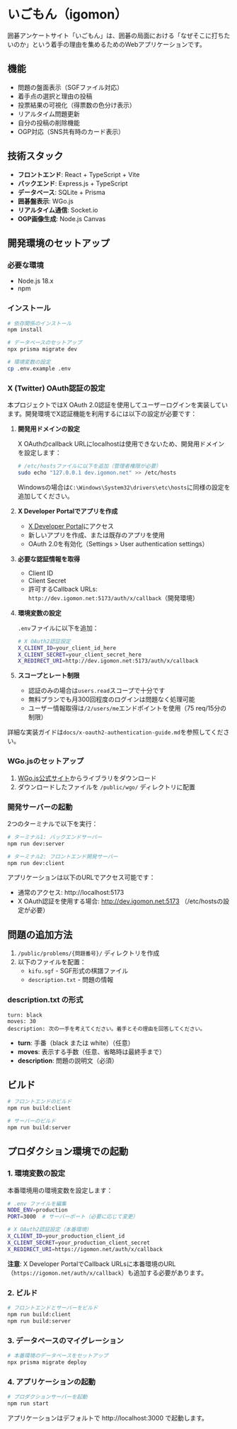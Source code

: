 # いごもん（igomon）

囲碁アンケートサイト「いごもん」は、囲碁の局面における「なぜそこに打ちたいのか」という着手の理由を集めるためのWebアプリケーションです。

## 機能

- 問題の盤面表示（SGFファイル対応）
- 着手点の選択と理由の投稿
- 投票結果の可視化（得票数の色分け表示）
- リアルタイム問題更新
- 自分の投稿の削除機能
- OGP対応（SNS共有時のカード表示）

## 技術スタック

- **フロントエンド**: React + TypeScript + Vite
- **バックエンド**: Express.js + TypeScript
- **データベース**: SQLite + Prisma
- **囲碁盤表示**: WGo.js
- **リアルタイム通信**: Socket.io
- **OGP画像生成**: Node.js Canvas

## 開発環境のセットアップ

### 必要な環境

- Node.js 18.x
- npm

### インストール

```bash
# 依存関係のインストール
npm install

# データベースのセットアップ
npx prisma migrate dev

# 環境変数の設定
cp .env.example .env
```

### X (Twitter) OAuth認証の設定

本プロジェクトではX OAuth 2.0認証を使用してユーザーログインを実装しています。開発環境でX認証機能を利用するには以下の設定が必要です：

1. **開発用ドメインの設定**
   
   X OAuthのcallback URLにlocalhostは使用できないため、開発用ドメインを設定します：
   
   ```bash
   # /etc/hostsファイルに以下を追加（管理者権限が必要）
   sudo echo "127.0.0.1 dev.igomon.net" >> /etc/hosts
   ```
   
   Windowsの場合は`C:\Windows\System32\drivers\etc\hosts`に同様の設定を追加してください。

2. **X Developer Portalでアプリを作成**
   - [X Developer Portal](https://developer.twitter.com/)にアクセス
   - 新しいアプリを作成、または既存のアプリを使用
   - OAuth 2.0を有効化（Settings > User authentication settings）

3. **必要な認証情報を取得**
   - Client ID
   - Client Secret
   - 許可するCallback URLs: `http://dev.igomon.net:5173/auth/x/callback`（開発環境）

4. **環境変数の設定**
   
   `.env`ファイルに以下を追加：
   ```bash
   # X OAuth2認証設定
   X_CLIENT_ID=your_client_id_here
   X_CLIENT_SECRET=your_client_secret_here
   X_REDIRECT_URI=http://dev.igomon.net:5173/auth/x/callback
   ```

5. **スコープとレート制限**
   - 認証のみの場合は`users.read`スコープで十分です
   - 無料プランでも月300回程度のログインは問題なく処理可能
   - ユーザー情報取得は`/2/users/me`エンドポイントを使用（75 req/15分の制限）

詳細な実装ガイドは`docs/x-oauth2-authentication-guide.md`を参照してください。

### WGo.jsのセットアップ

1. [WGo.js公式サイト](https://wgo.waltheri.net/download)からライブラリをダウンロード
2. ダウンロードしたファイルを `/public/wgo/` ディレクトリに配置

### 開発サーバーの起動

2つのターミナルで以下を実行：

```bash
# ターミナル1: バックエンドサーバー
npm run dev:server

# ターミナル2: フロントエンド開発サーバー
npm run dev:client
```

アプリケーションは以下のURLでアクセス可能です：
- 通常のアクセス: http://localhost:5173
- X OAuth認証を使用する場合: http://dev.igomon.net:5173 （/etc/hostsの設定が必要）

## 問題の追加方法

1. `/public/problems/{問題番号}/` ディレクトリを作成
2. 以下のファイルを配置：
   - `kifu.sgf` - SGF形式の棋譜ファイル
   - `description.txt` - 問題の情報

### description.txt の形式

```
turn: black
moves: 30
description: 次の一手を考えてください。着手とその理由を回答してください。
```

- **turn**: 手番（black または white）（任意）
- **moves**: 表示する手数（任意、省略時は最終手まで）
- **description**: 問題の説明文（必須）

## ビルド

```bash
# フロントエンドのビルド
npm run build:client

# サーバーのビルド
npm run build:server
```

## プロダクション環境での起動

### 1. 環境変数の設定

本番環境用の環境変数を設定します：

```bash
# .env ファイルを編集
NODE_ENV=production
PORT=3000  # サーバーポート（必要に応じて変更）

# X OAuth2認証設定（本番環境）
X_CLIENT_ID=your_production_client_id
X_CLIENT_SECRET=your_production_client_secret
X_REDIRECT_URI=https://igomon.net/auth/x/callback
```

**注意**: X Developer PortalでCallback URLsに本番環境のURL（`https://igomon.net/auth/x/callback`）も追加する必要があります。

### 2. ビルド

```bash
# フロントエンドとサーバーをビルド
npm run build:client
npm run build:server
```

### 3. データベースのマイグレーション

```bash
# 本番環境のデータベースをセットアップ
npx prisma migrate deploy
```

### 4. アプリケーションの起動

```bash
# プロダクションサーバーを起動
npm run start
```

アプリケーションはデフォルトで http://localhost:3000 で起動します。
